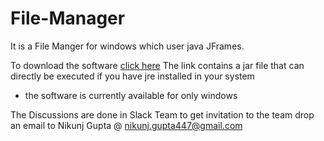 # File-Manager
It is a File Manger for windows which user java JFrames.

To download the software [click here](https://drive.google.com/file/d/0B16zR0Sm3nlbNGxsR185bDluNlE/view?usp=sharing)
  The link contains a jar file that can directly be executed if you have jre installed in your system
  
  * the software is currently available for only windows

The Discussions are done in Slack Team
  to get invitation to the team drop an email to
  <a name="name"></a>Nikunj Gupta @ <nikunj.gupta447@gmail.com>
